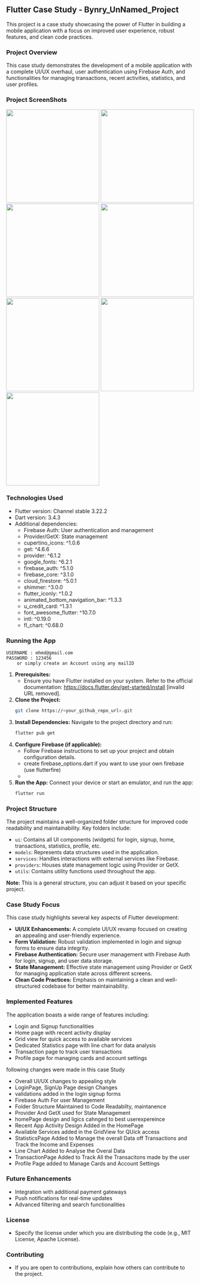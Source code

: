 ## Flutter Case Study - Bynry_UnNamed_Project

This project is a case study showcasing the power of Flutter in building a mobile application with a focus on improved user experience, robust features, and clean code practices.

### Project Overview

This case study demonstrates the development of a mobile application with a complete UI/UX overhaul, user authentication using Firebase Auth, and functionalities for managing transactions, recent activities, statistics, and user profiles.

### Project ScreenShots

<p float="left">
  <img src="/img.png" width="250"  alt=""/>
  <img src="/img_1.png" width="250"  alt=""/> 
  <img src="/img_2.png" width="250"  alt=""/>
  <img src="/img_3.png" width="250"  alt=""/>
  <img src="/img_2.png" width="250"  alt=""/>
  <img src="/img_5.png" width="250"  alt=""/>
  <img src="/img_6.png" width="250"  alt=""/>
</p>


### Technologies Used

* Flutter version: Channel stable 3.22.2
* Dart version: 3.4.3
* Additional dependencies:
    * Firebase Auth: User authentication and management
    * Provider/GetX: State management 
    * cupertino_icons: ^1.0.6
    * get: ^4.6.6 
    * provider: ^6.1.2 
    * google_fonts: ^6.2.1 
    * firebase_auth: ^5.1.0 
    * firebase_core: ^3.1.0 
    * cloud_firestore: ^5.0.1 
    * shimmer: ^3.0.0 
    * flutter_iconly: ^1.0.2 
    * animated_bottom_navigation_bar: ^1.3.3 
    * u_credit_card: ^1.3.1 
    * font_awesome_flutter: ^10.7.0 
    * intl: ^0.19.0 
    * fl_chart: ^0.68.0
  

### Running the App
    USERNAME : mhmd@gmail.com
    PASSWORD : 123456
        or simply create an Account using any mailID


1. **Prerequisites:**
    * Ensure you have Flutter installed on your system. Refer to the official documentation: https://docs.flutter.dev/get-started/install [invalid URL removed].
2. **Clone the Project:**
    ```bash
    git clone https://<your_github_repo_url>.git
    ```
3. **Install Dependencies:**
   Navigate to the project directory and run:
    ```bash
    flutter pub get
    ```
4. **Configure Firebase (if applicable):**
    * Follow Firebase instructions to set up your project and obtain configuration details.
    * create firebase_options.dart if you want to use your own firebase (use flutterfire)
    * 
5. **Run the App:**
   Connect your device or start an emulator, and run the app:
    ```bash
    flutter run
    ```

### Project Structure

The project maintains a well-organized folder structure for improved code readability and maintainability. Key folders include:
* `ui`: Contains all UI components (widgets) for login, signup, home, transactions, statistics, profile, etc.
* `models`: Represents data structures used in the application.
* `services`: Handles interactions with external services like Firebase.
* `providers`: Houses state management logic using Provider or GetX.
* `utils`: Contains utility functions used throughout the app.

**Note:** This is a general structure, you can adjust it based on your specific project.

### Case Study Focus

This case study highlights several key aspects of Flutter development:

* **UI/UX Enhancements:**  A complete UI/UX revamp focused on creating an appealing and user-friendly experience.
* **Form Validation:** Robust validation implemented in login and signup forms to ensure data integrity.
* **Firebase Authentication:** Secure user management with Firebase Auth for login, signup, and user data storage.
* **State Management:** Effective state management using Provider or GetX for managing application state across different screens.
* **Clean Code Practices:** Emphasis on maintaining a clean and well-structured codebase for better maintainability.

### Implemented Features

The application boasts a wide range of features including:

* Login and Signup functionalities
* Home page with recent activity display
* Grid view for quick access to available services
* Dedicated Statistics page with line chart for data analysis
* Transaction page to track user transactions
* Profile page for managing cards and account settings



following changes were made in this case Study

* Overall UI/UX changes to appealing style
* LoginPage, SignUp Page design Changes
* validations added in the login signup forms 
* Firebase Auth For user Management 
* Folder Structure Maintained to Code Readabilty, maintanence 
* Provider And GetX used for State Management 
* homePage design and ligics cahnged to best userexpereince 
* Recent App Activity Design Added in the HomePage 
* Available Services added in the GridView for QUick access 
* StatisticsPage Added to Manage the overall Data off Transactions and Track the Income and Expenses 
* Line Chart Added to Analyse the Overal Data 
* TransactionPage Added to Track All the Transacitons made by the user 
* Profile Page added to Manage Cards and Account Settings


### Future Enhancements

* Integration with additional payment gateways
* Push notifications for real-time updates
* Advanced filtering and search functionalities

### License

* Specify the license under which you are distributing the code (e.g., MIT License, Apache License).

### Contributing

* If you are open to contributions, explain how others can contribute to the project.
